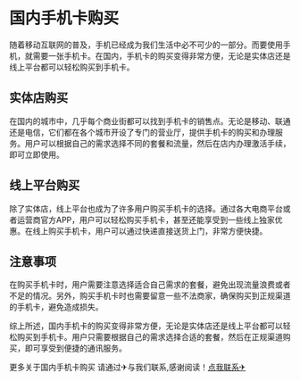 # 国内手机卡购买

随着移动互联网的普及，手机已经成为我们生活中必不可少的一部分。而要使用手机，就需要一张手机卡。在国内，手机卡的购买变得非常方便，无论是实体店还是线上平台都可以轻松购买到手机卡。

## 实体店购买

在国内的城市中，几乎每个商业街都可以找到手机卡的销售点。无论是移动、联通还是电信，它们都在各个城市开设了专门的营业厅，提供手机卡的购买和办理服务。用户可以根据自己的需求选择不同的套餐和流量，然后在店内办理激活手续，即可立即使用。

## 线上平台购买

除了实体店，线上平台也成为了许多用户购买手机卡的选择。通过各大电商平台或者运营商官方APP，用户可以轻松购买手机卡，甚至还能享受到一些线上独家优惠。在线上购买手机卡，用户可以通过快递直接送货上门，非常方便快捷。

## 注意事项

在购买手机卡时，用户需要注意选择适合自己需求的套餐，避免出现流量浪费或者不足的情况。另外，购买手机卡时也需要留意一些不法商家，确保购买到正规渠道的手机卡，避免造成损失。

综上所述，国内手机卡的购买变得非常方便，无论是实体店还是线上平台都可以轻松购买到手机卡。用户只需要根据自己的需求选择合适的套餐，然后在正规渠道购买，即可享受到便捷的通讯服务。

更多关于国内手机卡购买 请通过✈与我们联系,感谢阅读！[点我联系✈](https://docs.G208.com)